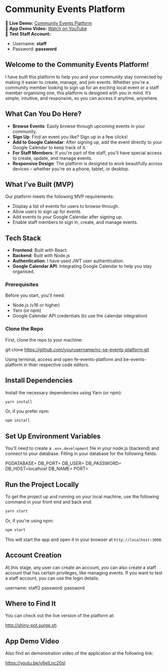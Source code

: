# **Community Events Platform**

🚀 **Live Demo:** [Community Events Platform](https://shiny-pot.surge.sh)  
🎥 **App Demo Video:** [Watch on YouTube](https://youtu.be/v6eILnc20sI)  
🔑 **Test Staff Account:**  
   - Username: **staff**  
   - Password: **password**  

## **Welcome to the Community Events Platform!**

I have built this platform to help you and your community stay connected by making it easier to create, manage, and join events. Whether you're a community member looking to sign up for an exciting local event or a staff member organising one, this platform is designed with you in mind. It’s simple, intuitive, and responsive, so you can access it anytime, anywhere.

## **What Can You Do Here?**

- **Browse Events**: Easily browse through upcoming events in your community.
- **Sign Up**: Find an event you like? Sign up in a few clicks!
- **Add to Google Calendar**: After signing up, add the event directly to your Google Calendar to keep track of it.
- **For Staff Members**: If you're part of the staff, you’ll have special access to create, update, and manage events.
- **Responsive Design**: The platform is designed to work beautifully across devices – whether you're on a phone, tablet, or desktop.

## **What I’ve Built (MVP)**

Our platform meets the following MVP requirements:

- Display a list of events for users to browse through.
- Allow users to sign up for events. 
- Add events to your Google Calendar after signing up.
- Enable staff members to sign in, create, and manage events.

## **Tech Stack**

- **Frontend**: Built with React.
- **Backend**: Built with Node.js
- **Authentication**: I have used JWT user authentication.
- **Google Calendar API**: Integrating Google Calendar to help you stay organised.

### **Prerequisites**

Before you start, you'll need:

- Node.js (v16 or higher)
- Yarn (or npm)
- Google Calendar API credentials (to use the calendar integration)

### **Clone the Repo**

First, clone the repo to your machine:

git clone https://github.com/yourusername/nc-se-events-platform.git

Using terminal, access and open fe-events-platform and be-events-platform in thier respective code editors.

## **Install Dependencies**

Install the necessary dependencies using Yarn (or npm):

```bash
yarn install
```

Or, if you prefer npm:

```bash
npm install
```

## **Set Up Environment Variables**

You’ll need to create a `.env.development` file in your node.js (backend) and connect to your database. Filling in your database for the following fields.

PGDATABASE=
DB_PORT=
DB_USER=
DB_PASSWORD=
DB_HOST=localhost
DB_NAME=
PORT=

## **Run the Project Locally**

To get the project up and running on your local machine, use the following command in your front end and back end:

```bash
yarn start
```

Or, if you're using npm:

```bash
npm start
```

This will start the app and open it in your browser at `http://localhost:3000`.

## **Account Creation**

At this stage, any user can create an account, you can also create a staff account that has certain privileges, like managing events. If you want to test a staff account, you can use the login details:

username: staff2
password: password

## **Where to Find It**

You can check out the live version of the platform at:

http://shiny-pot.surge.sh

## **App Demo Video**

Also find an demonstration video of the application at the following link:

https://youtu.be/v6eILnc20sI
